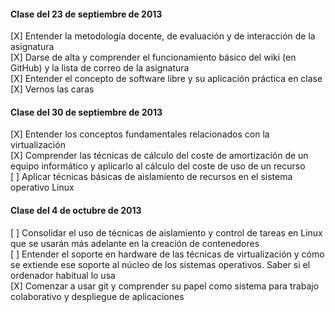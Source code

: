 #### Clase del 23 de septiembre de 2013
[X] Entender la metodología docente, de evaluación y de interacción de la asignatura   
[X] Darse de alta y comprender el funcionamiento básico del wiki (en GitHub) y la lista de correo de la asignatura   
[X] Entender el concepto de software libre y su aplicación práctica en clase   
[X] Vernos las caras   

#### Clase del 30 de septiembre de 2013
[X] Entender los conceptos fundamentales relacionados con la virtualización   
[X] Comprender las técnicas de cálculo del coste de amortización de un equipo informático y aplicarlo al cálculo del coste de uso de un recurso   
[ ] Aplicar técnicas básicas de aislamiento de recursos en el sistema operativo Linux   

#### Clase del 4 de octubre de 2013
[ ] Consolidar el uso de técnicas de aislamiento y control de tareas en Linux que se usarán más adelante en la creación de contenedores   
[ ] Entender el soporte en hardware de las técnicas de virtualización y cómo se extiende ese soporte al núcleo de los sistemas operativos. Saber si el ordenador habitual lo usa   
[X] Comenzar a usar git y comprender su papel como sistema para trabajo colaborativo y despliegue de aplicaciones   